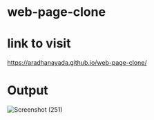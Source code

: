 # web-page-clone
# link to visit
https://aradhanayada.github.io/web-page-clone/
# Output
![Screenshot (251)](https://github.com/aradhanayada/web-page-clone/assets/103102710/17926db8-f0fa-4c42-bcc7-8878ec1b29e6)
